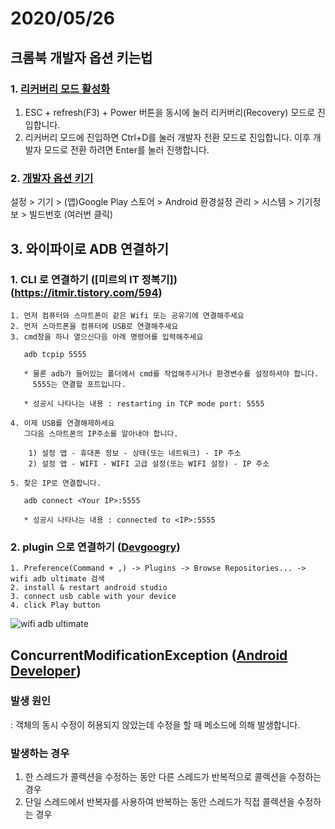 # 2020/05/26

## 크롬북 개발자 옵션 키는법 

### 1. [리커버리 모드 활성화](http://blog.poin2.com/2015/07/how-to-enter-chromebook-dev-mode/)
1. ESC + refresh(F3) + Power 버튼을 동시에 눌러 리커버리(Recovery) 모드로 진입합니다.
2. 리커버리 모드에 진입하면 Ctrl+D를 눌러 개발자 전환 모드로 진입합니다. 이후 개발자 모드로 전환 하려면 Enter를 눌러 진행합니다.

### 2. [개발자 옵션 키기](https://faith-developer.tistory.com/190)
설정 > 기기 > (앱)Google Play 스토어 > Android 환경설정 관리 > 시스템 > 기기정보 > 빌드번호 (여러번 클릭)

## 3. 와이파이로 ADB 연결하기 

### 1. CLI 로 연결하기 ([미르의 IT 정복기])(https://itmir.tistory.com/594)


    1. 먼저 컴퓨터와 스마트폰이 같은 Wifi 또는 공유기에 연결해주세요
    2. 먼저 스마트폰을 컴퓨터에 USB로 연결해주세요
    3. cmd창을 하나 열으신다음 아래 명령어를 입력해주세요
       
       adb tcpip 5555
       
       * 물론 adb가 들어있는 폴더에서 cmd를 작업해주시거나 환경변수를 설정하셔야 합니다.
         5555는 연결할 포트입니다.
       
       * 성공시 나타나는 내용 : restarting in TCP mode port: 5555

    4. 이제 USB를 연결해제하세요
       그다음 스마트폰의 IP주소를 알아내야 합니다.

        1) 설정 앱 - 휴대폰 정보 - 상태(또는 네트워크) - IP 주소
        2) 설정 앱 - WIFI - WIFI 고급 설정(또는 WIFI 설정) - IP 주소

    5. 찾은 IP로 연결합니다. 
       
       adb connect <Your IP>:5555

       * 성공시 나타나는 내용 : connected to <IP>:5555
      

### 2. plugin 으로 연결하기 ([Devgoogry](https://googry.tistory.com/23))
    
    1. Preference(Command + ,) -> Plugins -> Browse Repositories... -> wifi adb ultimate 검색
    2. install & restart android studio
    3. connect usb cable with your device
    4. click Play button 
    
![wifi adb ultimate](https://t1.daumcdn.net/cfile/tistory/99361C3359993DAC0C)

## ConcurrentModificationException ([Android Developer](https://developer.android.com/reference/kotlin/java/util/ConcurrentModificationException))

### 발생 원인 
: 객체의 동시 수정이 허용되지 않았는데 수정을 할 때 메소드에 의해 발생합니다. 

### 발생하는 경우 
1. 한 스레드가 콜렉션을 수정하는 동안 다른 스레드가 반복적으로 콜렉션을 수정하는 경우
2. 단일 스레드에서 반복자를 사용하여 반복하는 동안 스레드가 직접 콜렉션을 수정하는 경우 
